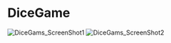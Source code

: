 # DiceGame
![DiceGams_ScreenShot1](https://user-images.githubusercontent.com/26071567/115604909-9291ae80-a2ea-11eb-8166-58cef6626ca7.png)
![DiceGams_ScreenShot2](https://user-images.githubusercontent.com/26071567/115604912-93c2db80-a2ea-11eb-8e81-14daa3144f54.png)
